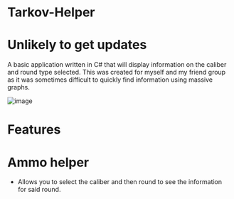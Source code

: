 # Tarkov-Helper

# Unlikely to get updates

A basic application written in C# that will display information on the caliber and round type selected. This was created for myself and my friend group as it was sometimes difficult to quickly find information using massive graphs.

![image](https://user-images.githubusercontent.com/85872356/170893878-dd08b65d-bd6d-4b81-a737-4569c69abebb.png)


# Features

# Ammo helper
- Allows you to select the caliber and then round to see the information for said round.




